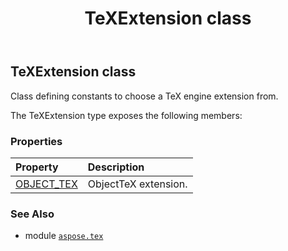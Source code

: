 ﻿---
title: TeXExtension class
second_title: Aspose.TeX for Python via .NET API References
description: 
type: docs
weight: 50
url: /python-net/aspose.tex/texextension/
is_root: false
---

## TeXExtension class

Class defining constants to choose a TeX engine extension from.



The TeXExtension type exposes the following members:

### Properties
| Property | Description |
| :- | :- |
| [OBJECT_TEX](/tex/python-net/aspose.tex/texextension/object_tex) | ObjectTeX extension. |



### See Also
* module [`aspose.tex`](..)
